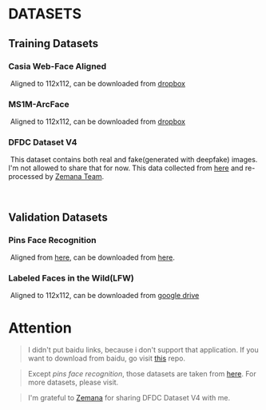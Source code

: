 # DATASETS

## Training Datasets

### 		Casia Web-Face Aligned

​			Aligned to 112x112, can be downloaded from [dropbox](https://www.dropbox.com/s/lfluom5ybqqln02/faces_CASIA_112x112.zip?dl=0)

### 		MS1M-ArcFace

​			Aligned to 112x112, can be downloaded from [dropbox](https://www.dropbox.com/s/wpx6tqjf0y5mf6r/faces_ms1m-refine-v2_112x112.zip?dl=0)

### DFDC Dataset V4

​			This dataset contains both real and fake(generated with deepfake) images. I'm not allowed to share that for now. This data collected from [here](http://kaggle.com/c/deepfake-detection-challenge/) and re-processed by [Zemana Team](https://www.zemana.com/).

​	 

## Validation Datasets

### 	Pins Face Recognition

​			Aligned from [here](https://www.kaggle.com/hereisburak/pins-face-recognition), can be downloaded from [here](https://drive.google.com/open?id=1fmCH9K6pL-iDbc_ds8iQUtMV0mGV2Fcu).

### 	Labeled Faces in the Wild(LFW) 

​			Aligned to 112x112, can be downloaded from [google drive](https://drive.google.com/file/d/1WO5Meh_yAau00Gm2Rz2Pc0SRldLQYigT/view)



# Attention



> I didn't put baidu links, because i don't support that application. If you want to download from baidu, go visit [this](https://github.com/deepinsight/insightface/wiki/Dataset-Zoo) repo.



> Except _pins face recognition_, those datasets are taken from [here](https://github.com/deepinsight/insightface/wiki/Dataset-Zoo). For more datasets, please visit. 



> I'm grateful to [Zemana](https://www.zemana.com/) for sharing DFDC Dataset V4 with me.